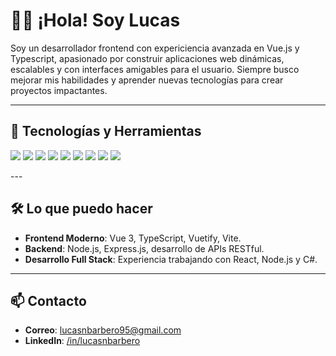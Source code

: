 # 👋🏽 ¡Hola! Soy Lucas

Soy un desarrollador frontend con expericiencia avanzada en Vue.js y Typescript, apasionado por construir aplicaciones web dinámicas, escalables y con interfaces amigables para el usuario. Siempre busco mejorar mis habilidades y aprender nuevas tecnologías para crear proyectos impactantes.

---

## 🚀 Tecnologías y Herramientas

<p align="left">
  <img src="https://img.shields.io/badge/HTML5-E34F26?style=for-the-badge&logo=html5&logoColor=white" />
  <img src="https://img.shields.io/badge/CSS3-1572B6?style=for-the-badge&logo=css3&logoColor=white" />
  <img src="https://img.shields.io/badge/JavaScript-F7DF1E?style=for-the-badge&logo=javascript&logoColor=black" />
  <img src="https://img.shields.io/badge/TypeScript-007ACC?style=for-the-badge&logo=typescript&logoColor=white" />
  <img src="https://img.shields.io/badge/Node.js-339933?style=for-the-badge&logo=node.js&logoColor=white" />
  <img src="https://img.shields.io/badge/Vue.js-35495E?style=for-the-badge&logo=vue.js&logoColor=4FC08D" />
  <img src="https://img.shields.io/badge/Express.js-000000?style=for-the-badge&logo=express&logoColor=white" />
  <img src="https://img.shields.io/badge/React-61DAFB?style=for-the-badge&logo=react&logoColor=black" />
  <img src="https://img.shields.io/badge/C%23-239120?style=for-the-badge&logo=csharp&logoColor=white" />
</p>
---

## 🛠️ Lo que puedo hacer
- **Frontend Moderno**: Vue 3, TypeScript, Vuetify, Vite.
- **Backend**: Node.js, Express.js, desarrollo de APIs RESTful.
- **Desarrollo Full Stack**: Experiencia trabajando con React, Node.js y C#.

---

## 📫 Contacto

- **Correo**: lucasnbarbero95@gmail.com
- **LinkedIn**: [/in/lucasnbarbero]([https://linkedin.com/in/lucas-dev](https://www.linkedin.com/in/lucasnbarbero/))
